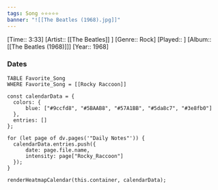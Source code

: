 ```yaml
---
tags: Song ⭐⭐⭐⭐⭐ 
banner: "![[The Beatles (1968).jpg]]"
---
```

[Time:: 3:33]
[Artist:: [[The Beatles]] ]
[Genre:: Rock]
[Played:: ]
[Album:: [[The Beatles (1968)]]]
[Year:: 1968]
### Dates
````dataview
TABLE Favorite_Song
WHERE Favorite_Song = [[Rocky Raccoon]]
````
  ```dataviewjs
const calendarData = { 
	colors: { 
		blue: ["#9ccfd8", "#5BAAB8", "#57A1BB", "#5da8c7", "#3e8fb0"] 
	}, 
	entries: [] 
}; 

for (let page of dv.pages('"Daily Notes"')) { 
	calendarData.entries.push({ 
		date: page.file.name, 
		intensity: page["Rocky_Raccoon"]
	}); 
} 

renderHeatmapCalendar(this.container, calendarData);
```
